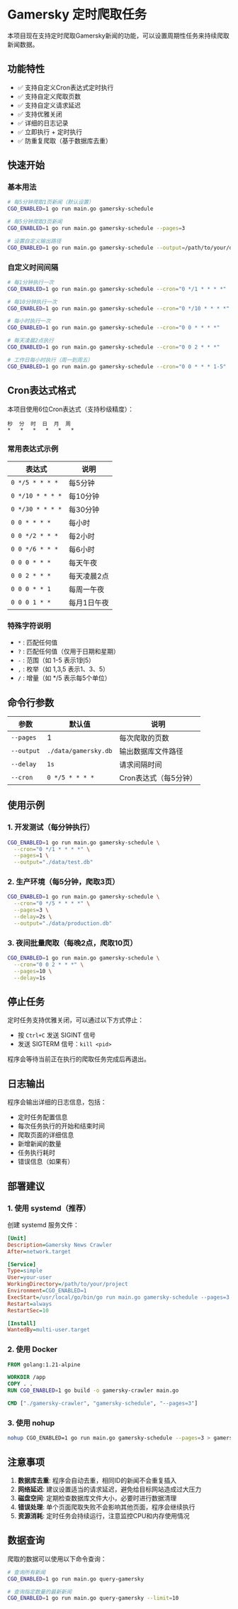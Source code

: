 # Gamersky 定时爬取任务

本项目现在支持定时爬取Gamersky新闻的功能，可以设置周期性任务来持续爬取新闻数据。

## 功能特性

- ✅ 支持自定义Cron表达式定时执行
- ✅ 支持自定义爬取页数
- ✅ 支持自定义请求延迟
- ✅ 支持优雅关闭
- ✅ 详细的日志记录
- ✅ 立即执行 + 定时执行
- ✅ 防重复爬取（基于数据库去重）

## 快速开始

### 基本用法

```bash
# 每5分钟爬取1页新闻（默认设置）
CGO_ENABLED=1 go run main.go gamersky-schedule

# 每5分钟爬取3页新闻
CGO_ENABLED=1 go run main.go gamersky-schedule --pages=3

# 设置自定义输出路径
CGO_ENABLED=1 go run main.go gamersky-schedule --output=/path/to/your/database.db
```

### 自定义时间间隔

```bash
# 每1分钟执行一次
CGO_ENABLED=1 go run main.go gamersky-schedule --cron="0 */1 * * * *"

# 每10分钟执行一次
CGO_ENABLED=1 go run main.go gamersky-schedule --cron="0 */10 * * * *"

# 每小时执行一次
CGO_ENABLED=1 go run main.go gamersky-schedule --cron="0 0 * * * *"

# 每天凌晨2点执行
CGO_ENABLED=1 go run main.go gamersky-schedule --cron="0 0 2 * * *"

# 工作日每小时执行（周一到周五）
CGO_ENABLED=1 go run main.go gamersky-schedule --cron="0 0 * * * 1-5"
```

## Cron表达式格式

本项目使用6位Cron表达式（支持秒级精度）：

```
秒  分  时  日  月  周
*   *   *   *   *   *
```

### 常用表达式示例

| 表达式 | 说明 |
|--------|------|
| `0 */5 * * * *` | 每5分钟 |
| `0 */10 * * * *` | 每10分钟 |
| `0 */30 * * * *` | 每30分钟 |
| `0 0 * * * *` | 每小时 |
| `0 0 */2 * * *` | 每2小时 |
| `0 0 */6 * * *` | 每6小时 |
| `0 0 0 * * *` | 每天午夜 |
| `0 0 2 * * *` | 每天凌晨2点 |
| `0 0 0 * * 1` | 每周一午夜 |
| `0 0 0 1 * *` | 每月1日午夜 |

### 特殊字符说明

- `*` : 匹配任何值
- `?` : 匹配任何值（仅用于日期和星期）
- `-` : 范围（如 1-5 表示1到5）
- `,` : 枚举（如 1,3,5 表示1、3、5）
- `/` : 增量（如 */5 表示每5个单位）

## 命令行参数

| 参数 | 默认值 | 说明 |
|------|--------|------|
| `--pages` | 1 | 每次爬取的页数 |
| `--output` | `./data/gamersky.db` | 输出数据库文件路径 |
| `--delay` | `1s` | 请求间隔时间 |
| `--cron` | `0 */5 * * * *` | Cron表达式（每5分钟） |

## 使用示例

### 1. 开发测试（每分钟执行）

```bash
CGO_ENABLED=1 go run main.go gamersky-schedule \
  --cron="0 */1 * * * *" \
  --pages=1 \
  --output="./data/test.db"
```

### 2. 生产环境（每5分钟，爬取3页）

```bash
CGO_ENABLED=1 go run main.go gamersky-schedule \
  --cron="0 */5 * * * *" \
  --pages=3 \
  --delay=2s \
  --output="./data/production.db"
```

### 3. 夜间批量爬取（每晚2点，爬取10页）

```bash
CGO_ENABLED=1 go run main.go gamersky-schedule \
  --cron="0 0 2 * * *" \
  --pages=10 \
  --delay=1s
```

## 停止任务

定时任务支持优雅关闭，可以通过以下方式停止：

- 按 `Ctrl+C` 发送 SIGINT 信号
- 发送 SIGTERM 信号：`kill <pid>`

程序会等待当前正在执行的爬取任务完成后再退出。

## 日志输出

程序会输出详细的日志信息，包括：

- 定时任务配置信息
- 每次任务执行的开始和结束时间
- 爬取页面的详细信息
- 新增新闻的数量
- 任务执行耗时
- 错误信息（如果有）

## 部署建议

### 1. 使用 systemd（推荐）

创建 systemd 服务文件：

```ini
[Unit]
Description=Gamersky News Crawler
After=network.target

[Service]
Type=simple
User=your-user
WorkingDirectory=/path/to/your/project
Environment=CGO_ENABLED=1
ExecStart=/usr/local/go/bin/go run main.go gamersky-schedule --pages=3
Restart=always
RestartSec=10

[Install]
WantedBy=multi-user.target
```

### 2. 使用 Docker

```dockerfile
FROM golang:1.21-alpine

WORKDIR /app
COPY . .
RUN CGO_ENABLED=1 go build -o gamersky-crawler main.go

CMD ["./gamersky-crawler", "gamersky-schedule", "--pages=3"]
```

### 3. 使用 nohup

```bash
nohup CGO_ENABLED=1 go run main.go gamersky-schedule --pages=3 > gamersky.log 2>&1 &
```

## 注意事项

1. **数据库去重**: 程序会自动去重，相同ID的新闻不会重复插入
2. **网络延迟**: 建议设置适当的请求延迟，避免给目标网站造成过大压力
3. **磁盘空间**: 定期检查数据库文件大小，必要时进行数据清理
4. **错误处理**: 单个页面爬取失败不会影响其他页面，程序会继续执行
5. **资源消耗**: 定时任务会持续运行，注意监控CPU和内存使用情况

## 数据查询

爬取的数据可以使用以下命令查询：

```bash
# 查询所有新闻
CGO_ENABLED=1 go run main.go query-gamersky

# 查询指定数量的最新新闻
CGO_ENABLED=1 go run main.go query-gamersky --limit=10
```